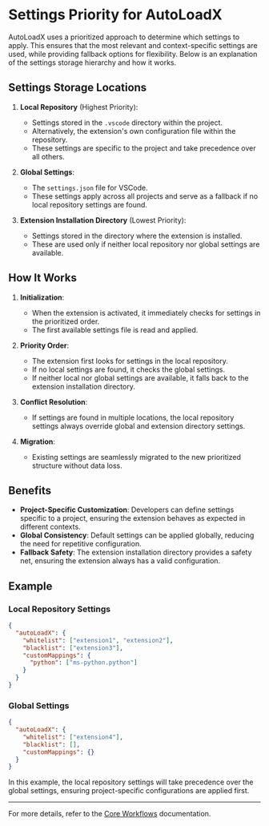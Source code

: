 # Settings Priority for AutoLoadX

AutoLoadX uses a prioritized approach to determine which settings to apply. This ensures that the most relevant and
context-specific settings are used, while providing fallback options for flexibility. Below is an explanation of the
settings storage hierarchy and how it works.

## Settings Storage Locations

1. **Local Repository** (Highest Priority):
   - Settings stored in the `.vscode` directory within the project.
   - Alternatively, the extension's own configuration file within the repository.
   - These settings are specific to the project and take precedence over all others.

2. **Global Settings**:
   - The `settings.json` file for VSCode.
   - These settings apply across all projects and serve as a fallback if no local repository settings are found.

3. **Extension Installation Directory** (Lowest Priority):
   - Settings stored in the directory where the extension is installed.
   - These are used only if neither local repository nor global settings are available.

## How It Works

1. **Initialization**:
   - When the extension is activated, it immediately checks for settings in the prioritized order.
   - The first available settings file is read and applied.

2. **Priority Order**:
   - The extension first looks for settings in the local repository.
   - If no local settings are found, it checks the global settings.
   - If neither local nor global settings are available, it falls back to the extension installation directory.

3. **Conflict Resolution**:
   - If settings are found in multiple locations, the local repository settings always override global and extension
     directory settings.

4. **Migration**:
   - Existing settings are seamlessly migrated to the new prioritized structure without data loss.

## Benefits

- **Project-Specific Customization**: Developers can define settings specific to a project, ensuring the extension
  behaves as expected in different contexts.
- **Global Consistency**: Default settings can be applied globally, reducing the need for repetitive configuration.
- **Fallback Safety**: The extension installation directory provides a safety net, ensuring the extension always has a
  valid configuration.

## Example

### Local Repository Settings

```json
{
  "autoLoadX": {
    "whitelist": ["extension1", "extension2"],
    "blacklist": ["extension3"],
    "customMappings": {
      "python": ["ms-python.python"]
    }
  }
}
```

### Global Settings

```json
{
  "autoLoadX": {
    "whitelist": ["extension4"],
    "blacklist": [],
    "customMappings": {}
  }
}
```

In this example, the local repository settings will take precedence over the global settings, ensuring project-specific
configurations are applied first.

---

For more details, refer to the [Core Workflows](core-workflows.md) documentation.
